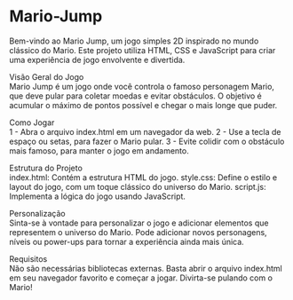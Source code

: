 # Mario-Jump

Bem-vindo ao Mario Jump, um jogo simples 2D inspirado no mundo clássico do Mario. Este projeto utiliza HTML, CSS e JavaScript para criar uma experiência de jogo envolvente e divertida.

Visão Geral do Jogo<br>
Mario Jump é um jogo onde você controla o famoso personagem Mario, que deve pular para coletar moedas e evitar obstáculos. O objetivo é acumular o máximo de pontos possível e chegar o mais longe que puder.

Como Jogar<br>
1 - Abra o arquivo index.html em um navegador da web.
2 - Use a tecla de espaço ou setas, para fazer o Mario pular.
3 - Evite colidir com o obstáculo mais famoso, para manter o jogo em andamento.

Estrutura do Projeto<br>
index.html: Contém a estrutura HTML do jogo.
style.css: Define o estilo e layout do jogo, com um toque clássico do universo do Mario.
script.js: Implementa a lógica do jogo usando JavaScript.

Personalização<br>
Sinta-se à vontade para personalizar o jogo e adicionar elementos que representem o universo do Mario. Pode adicionar novos personagens, níveis ou power-ups para tornar a experiência ainda mais única.

Requisitos<br>
Não são necessárias bibliotecas externas. Basta abrir o arquivo index.html em seu navegador favorito e começar a jogar. Divirta-se pulando com o Mario!


